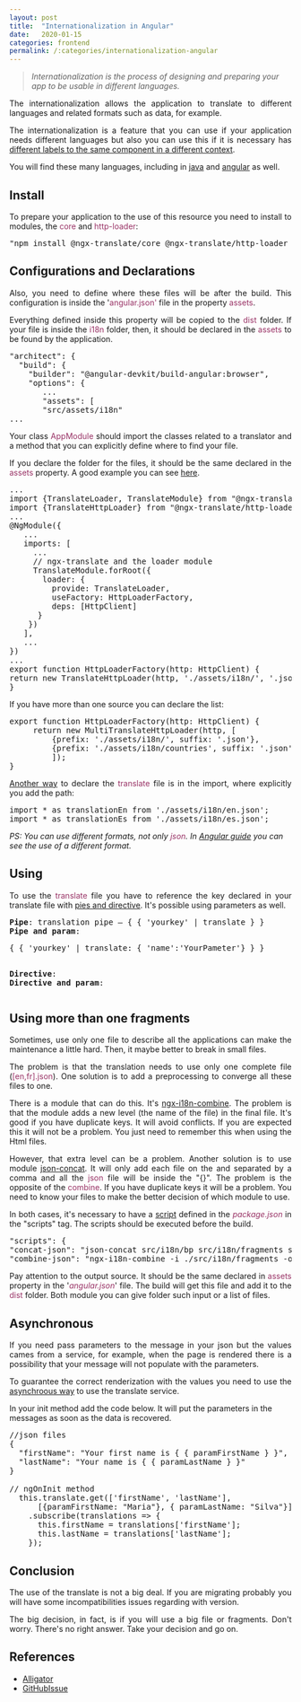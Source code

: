 ```yaml
---
layout: post
title:  "Internationalization in Angular"
date:   2020-01-15
categories: frontend
permalink: /:categories/internationalization-angular
---
```


<blockquote><em>Internationalization is the process of designing and preparing your app to be usable in different languages.</em></blockquote>
<p style="text-align: justify;">The internationalization allows the application to translate to different languages and related formats such as data, for example.</p>
<p style="text-align: justify;">The internationalization is a feature that you can use if your application needs different languages but also you can use this if it is necessary has <a href="https://medium.com/@TuiZ/how-to-split-your-i18n-file-per-lazy-loaded-module-with-ngx-translate-3caef57a738f">different labels to the same component in a different context</a>.</p>
You will find these many languages, including in <a href="https://docs.oracle.com/javase/8/docs/technotes/guides/intl/index.html">java</a> and <a href="https://angular.io/guide/i18n">angular</a> as well.
<h2>Install</h2>
<p style="text-align: justify;">To prepare your application to the use of this resource you need to install to modules, the <span style="color: #993366;">core</span> and <span style="color: #993366;">http-loader</span>:</p>

<pre>"npm install @ngx-translate/core @ngx-translate/http-loader --save"</pre>
<h2>Configurations and Declarations</h2>
<p style="text-align: justify;">Also, you need to define where these files will be after the build. This configuration is inside the '<span style="color: #993366;">angular.json'</span> file in the property <span style="color: #993366;">assets</span>.</p>
<p style="text-align: justify;">Everything defined inside this property will be copied to the <span style="color: #993366;">dist </span>folder. If your file is inside the <span style="color: #993366;">i18n</span> folder, then, it should be declared in the <span style="color: #993366;">assets</span> to be found by the application.</p>

<pre>"architect": {
  "build": {
    "builder": "@angular-devkit/build-angular:browser",
    "options": {
       ...
       "assets": [
       "src/assets/i18n"
...</pre>
<p style="text-align: justify;">Your class <span style="color: #993366;">AppModule</span> should import the classes related to a translator and a method that you can explicitly define where to find your file.</p>
<p style="text-align: justify;">If you declare the folder for the files, it should be the same declared in the <span style="color: #993366;">assets</span> property. A good example you can see <a href="https://www.codeandweb.com/babeledit/tutorials/how-to-translate-your-angular8-app-with-ngx-translate">here</a>.</p>

<pre>...
import {TranslateLoader, TranslateModule} from "@ngx-translate/core";
import {TranslateHttpLoader} from "@ngx-translate/http-loader";
...
@NgModule({
   ...
   imports: [
     ...
     // ngx-translate and the loader module
     TranslateModule.forRoot({
       loader: {
         provide: TranslateLoader,
         useFactory: HttpLoaderFactory,
         deps: [HttpClient]
      }
    })
   ],
   ...
})
...
export function HttpLoaderFactory(http: HttpClient) {
return new TranslateHttpLoader(http, './assets/i18n/', '.json');
}</pre>
If you have more than one source you can declare the list:
<pre>export function HttpLoaderFactory(http: HttpClient) {
     return new MultiTranslateHttpLoader(http, [
         {prefix: './assets/i18n/', suffix: '.json'},
         {prefix: './assets/i18n/countries', suffix: '.json'}
         ]);
}</pre>
<p style="text-align: justify;"><a href="https://indepth.dev/implementing-multi-language-angular-applications-rendered-on-server/#existing-solution-2-fix-via-importing-json-files-directly">Another way</a> to declare the <span style="color: #993366;">translate</span> file is in the import, where explicitly you add the path:</p>

<pre>import * as translationEn from './assets/i18n/en.json';
import * as translationEs from './assets/i18n/es.json';</pre>
<em>PS: You can use different formats, not only <span style="color: #993366;">json</span>. In <a href="https://angular.io/guide/i18n">Angular guide</a> you can see the use of a different format.</em>
<h2>Using</h2>
<p style="text-align: justify;">To use the <span style="color: #993366;">translate</span> file you have to reference the key declared in your translate file with <a href="https://www.codeandweb.com/babeledit/tutorials/how-to-translate-your-angular8-app-with-ngx-translate">pies and directive</a>. It's possible using parameters as well.</p>

<pre><strong>Pipe</strong>: translation pipe — { { 'yourkey' | translate } }
<strong>Pipe and param</strong>: <p>{ { 'yourkey' | translate: { 'name':'YourPameter'} } }</p>
<strong>Directive</strong>: <element [translate]="'yourkey'"></element>
<strong>Directive and param</strong>: <p [translate]="'yourkey'" [translateParams]="{name: 'YourParam'}"></p></pre>
<h2>Using more than one fragments</h2>
<p style="text-align: justify;">Sometimes, use only one file to describe all the applications can make the maintenance a little hard. Then, it maybe better to break in small files.</p>
<p style="text-align: justify;">The problem is that the translation needs to use only one complete file (<span style="color: #993366;">[en,fr].json</span>). One solution is to add a preprocessing to converge all these files to one.</p>
<p style="text-align: justify;">There is a module that can do this. It's <a href="https://www.npmjs.com/package/ngx-i18n-combine">ngx-i18n-combine</a>. The problem is that the module adds a new level (the name of the file) in the final file. It's good if you have duplicate keys. It will avoid conflicts. If you are expected this it will not be a problem. You just need to remember this when using the Html files.</p>
<p style="text-align: justify;">However, that extra level can be a problem. Another solution is to use module <a href="https://www.npmjs.com/package/json-concat">json-concat</a>. It will only add each file on the and separated by a comma and all the <span style="color: #993366;">json</span> file will be inside the "{}". The problem is the opposite of the <span style="color: #993366;">combine</span>. If you have duplicate keys it will be a problem. You need to know your files to make the better decision of which module to use.</p>
<p style="text-align: justify;">In both cases, it's necessary to have a <a href="https://docs.npmjs.com/misc/scripts">script</a> defined in the <span style="color: #993366;"><em>package.json</em></span> in the "scripts" tag. The scripts should be executed before the build.</p>

<pre>"scripts": {
"concat-json": "json-concat src/i18n/bp src/i18n/fragments src/assets/i18n/en.json",
"combine-json": "ngx-i18n-combine -i ./src/i18n/fragments -o src/assets/i18n/en.json"</pre>
<p style="text-align: justify;">Pay attention to the output source. It should be the same declared in <span style="color: #993366;">assets</span> property in the '<em><span style="color: #993366;">angular.json</span></em>' file. The build will get this file and add it to the <span style="color: #993366;">dist</span> folder. Both module you can give folder such input or a list of files.</p>

<h2>Asynchronous</h2>

<p style="text-align: justify;">If you need pass parameters to the message in your json but the values cames from a service, for example, when the page is rendered there is a possibility that your message will not populate with the parameters.</p>

<p style="text-align: justify;">To guarantee the correct renderization with the values you need to use the <a href="https://alligator.io/angular/ngx-translate/#translateservice">asynchroous way</a> to use the translate service.</p>

In your init method add the code below. It will put the parameters in the messages as soon as the data is recovered.

<pre>
//json files
{
  "firstName": "Your first name is { { paramFirstName } }",
  "lastName": "Your name is { { paramLastName } }"
}

// ngOnInit method
  this.translate.get(['firstName', 'lastName'],
      [{paramFirstName: "Maria"}, { paramLastName: "Silva"}]})
    .subscribe(translations => {
      this.firstName = translations['firstName'];
      this.lastName = translations['lastName'];
    });
</pre>

<h2>Conclusion</h2>
<p style="text-align: justify;">The use of the translate is not a big deal. If you are migrating probably you will have some incompatibilities issues regarding with version.</p>
<p style="text-align: justify;">The big decision, in fact, is if you will use a big file or fragments. Don't worry. There's no right answer. Take your decision and go on.</p>

<h2>References</h2>
<ul>
	<li><a href="https://alligator.io/angular/ngx-translate/">Alligator</a></li>
	<li><a href="https://github.com/ngx-translate/core/issues/199">GitHubIssue</a></li>
</ul>
